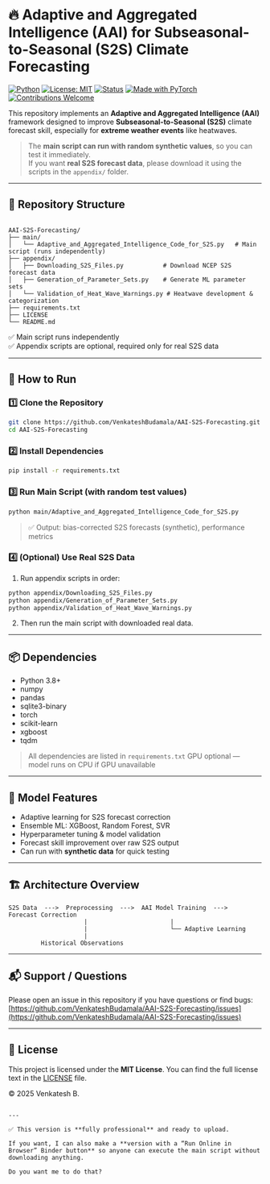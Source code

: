 # 🔥 Adaptive and Aggregated Intelligence (AAI) for Subseasonal-to-Seasonal (S2S) Climate Forecasting

[![Python](https://img.shields.io/badge/Python-3.8%2B-green.svg)]()
[![License: MIT](https://img.shields.io/badge/License-MIT-blue.svg)]()
[![Status](https://img.shields.io/badge/Status-Active-success.svg)]()
[![Made with PyTorch](https://img.shields.io/badge/Made%20with-PyTorch-red.svg)]()
[![Contributions Welcome](https://img.shields.io/badge/Contributions-Welcome-brightgreen.svg)]()

This repository implements an **Adaptive and Aggregated Intelligence (AAI)** framework designed to improve **Subseasonal-to-Seasonal (S2S)** climate forecast skill, especially for **extreme weather events** like heatwaves.

> The **main script can run with random synthetic values**, so you can test it immediately.  
> If you want **real S2S forecast data**, please download it using the scripts in the `appendix/` folder.

---

## 📌 Repository Structure

```

AAI-S2S-Forecasting/
├── main/
│   └── Adaptive_and_Aggregated_Intelligence_Code_for_S2S.py   # Main script (runs independently)
├── appendix/
│   ├── Downloading_S2S_Files.py           # Download NCEP S2S forecast data
│   ├── Generation_of_Parameter_Sets.py    # Generate ML parameter sets
│   └── Validation_of_Heat_Wave_Warnings.py # Heatwave development & categorization
├── requirements.txt
├── LICENSE
└── README.md

````

✅ Main script runs independently  
✅ Appendix scripts are optional, required only for real S2S data

---

## 🚀 How to Run

### 1️⃣ Clone the Repository
```bash
git clone https://github.com/VenkateshBudamala/AAI-S2S-Forecasting.git
cd AAI-S2S-Forecasting
````

### 2️⃣ Install Dependencies

```bash
pip install -r requirements.txt
```

### 3️⃣ Run Main Script (with random test values)

```bash
python main/Adaptive_and_Aggregated_Intelligence_Code_for_S2S.py
```

> ✅ Output: bias-corrected S2S forecasts (synthetic), performance metrics

### 4️⃣ (Optional) Use Real S2S Data

1. Run appendix scripts in order:

```bash
python appendix/Downloading_S2S_Files.py
python appendix/Generation_of_Parameter_Sets.py
python appendix/Validation_of_Heat_Wave_Warnings.py
```

2. Then run the main script with downloaded real data.

---

## 📦 Dependencies

* Python 3.8+
* numpy
* pandas
* sqlite3-binary
* torch
* scikit-learn
* xgboost
* tqdm

> All dependencies are listed in `requirements.txt`
> GPU optional — model runs on CPU if GPU unavailable

---

## 🧠 Model Features

* Adaptive learning for S2S forecast correction
* Ensemble ML: XGBoost, Random Forest, SVR
* Hyperparameter tuning & model validation
* Forecast skill improvement over raw S2S output
* Can run with **synthetic data** for quick testing

---

## 🏗️ Architecture Overview

```
S2S Data  --->  Preprocessing  --->  AAI Model Training  --->  Forecast Correction
                     |                       |
                     |                       └── Adaptive Learning
                     |
         Historical Observations
```

---

## 📬 Support / Questions

Please open an issue in this repository if you have questions or find bugs:
[https://github.com/VenkateshBudamala/AAI-S2S-Forecasting/issues](https://github.com/VenkateshBudamala/AAI-S2S-Forecasting/issues)

---

## 📄 License

This project is licensed under the **MIT License**.
You can find the full license text in the [LICENSE](./LICENSE) file.

© 2025 Venkatesh B.

```

---

✅ This version is **fully professional** and ready to upload.  

If you want, I can also make a **version with a “Run Online in Browser” Binder button** so anyone can execute the main script without downloading anything.  

Do you want me to do that?
```

